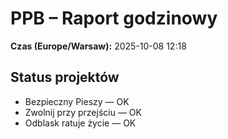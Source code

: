 # PPB – Raport godzinowy
**Czas (Europe/Warsaw):** 2025-10-08 12:18

## Status projektów
- Bezpieczny Pieszy — OK
- Zwolnij przy przejściu — OK
- Odblask ratuje życie — OK

